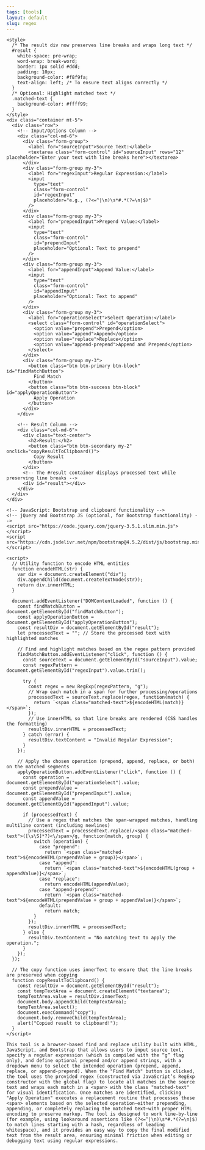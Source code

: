 ```yaml
---
tags: [tools]
layout: default
slug: regex
---
```

    <style>
      /* The result div now preserves line breaks and wraps long text */
      #result {
        white-space: pre-wrap;
        word-wrap: break-word;
        border: 1px solid #ddd;
        padding: 10px;
        background-color: #f8f9fa;
        text-align: left; /* To ensure text aligns correctly */
      }
      /* Optional: Highlight matched text */
      .matched-text {
        background-color: #ffff99;
      }
    </style>
    <div class="container mt-5">
      <div class="row">
        <!-- Input/Options Column -->
        <div class="col-md-6">
          <div class="form-group">
            <label for="sourceInput">Source Text:</label>
            <textarea class="form-control" id="sourceInput" rows="12" placeholder="Enter your text with line breaks here"></textarea>
          </div>
          <div class="form-group my-3">
            <label for="regexInput">Regular Expression:</label>
            <input
              type="text"
              class="form-control"
              id="regexInput"
              placeholder="e.g., (?<=^|\n)\s*#.*(?=\n|$)"
            />
          </div>
          <div class="form-group my-3">
            <label for="prependInput">Prepend Value:</label>
            <input
              type="text"
              class="form-control"
              id="prependInput"
              placeholder="Optional: Text to prepend"
            />
          </div>
          <div class="form-group my-3">
            <label for="appendInput">Append Value:</label>
            <input
              type="text"
              class="form-control"
              id="appendInput"
              placeholder="Optional: Text to append"
            />
          </div>
          <div class="form-group my-3">
            <label for="operationSelect">Select Operation:</label>
            <select class="form-control" id="operationSelect">
              <option value="prepend">Prepend</option>
              <option value="append">Append</option>
              <option value="replace">Replace</option>
              <option value="append-prepend">Append and Prepend</option>
            </select>
          </div>
          <div class="form-group my-3">
            <button class="btn btn-primary btn-block" id="findMatchButton">
              Find Match
            </button>
            <button class="btn btn-success btn-block" id="applyOperationButton">
              Apply Operation
            </button>
          </div>
        </div>

        <!-- Result Column -->
        <div class="col-md-6">
          <div class="text-center">
            <h2>Result:</h2>
            <button class="btn btn-secondary my-2" onclick="copyResultToClipboard()">
              Copy Result
            </button>
          </div>
          <!-- The #result container displays processed text while preserving line breaks -->
          <div id="result"></div>
        </div>
      </div>
    </div>

    <!-- JavaScript: Bootstrap and clipboard functionality -->
    <!-- jQuery and Bootstrap JS (optional, for Bootstrap functionality) -->
    <script src="https://code.jquery.com/jquery-3.5.1.slim.min.js"></script>
    <script src="https://cdn.jsdelivr.net/npm/bootstrap@4.5.2/dist/js/bootstrap.min.js"></script>
    
    <script>
      // Utility function to encode HTML entities
      function encodeHTML(str) {
        var div = document.createElement("div");
        div.appendChild(document.createTextNode(str));
        return div.innerHTML;
      }

      document.addEventListener("DOMContentLoaded", function () {
        const findMatchButton = document.getElementById("findMatchButton");
        const applyOperationButton = document.getElementById("applyOperationButton");
        const resultDiv = document.getElementById("result");
        let processedText = ""; // Store the processed text with highlighted matches

        // Find and highlight matches based on the regex pattern provided
        findMatchButton.addEventListener("click", function () {
          const sourceText = document.getElementById("sourceInput").value;
          const regexPattern = document.getElementById("regexInput").value.trim();

          try {
            const regex = new RegExp(regexPattern, "g");
            // Wrap each match in a span for further processing/operations
            processedText = sourceText.replace(regex, function(match) {
              return `<span class="matched-text">${encodeHTML(match)}</span>`;
            });
            // Use innerHTML so that line breaks are rendered (CSS handles the formatting)
            resultDiv.innerHTML = processedText;
          } catch (error) {
            resultDiv.textContent = "Invalid Regular Expression";
          }
        });

        // Apply the chosen operation (prepend, append, replace, or both) on the matched segments
        applyOperationButton.addEventListener("click", function () {
          const operation = document.getElementById("operationSelect").value;
          const prependValue = document.getElementById("prependInput").value;
          const appendValue = document.getElementById("appendInput").value;

          if (processedText) {
            // Use a regex that matches the span-wrapped matches, handling multiline content (including newlines)
            processedText = processedText.replace(/<span class="matched-text">([\s\S]*?)<\/span>/g, function(match, group) {
              switch (operation) {
                case "prepend":
                  return `<span class="matched-text">${encodeHTML(prependValue + group)}</span>`;
                case "append":
                  return `<span class="matched-text">${encodeHTML(group + appendValue)}</span>`;
                case "replace":
                  return encodeHTML(appendValue);
                case "append-prepend":
                  return `<span class="matched-text">${encodeHTML(prependValue + group + appendValue)}</span>`;
                default:
                  return match;
              }
            });
            resultDiv.innerHTML = processedText;
          } else {
            resultDiv.textContent = "No matching text to apply the operation.";
          }
        });
      });

      // The copy function uses innerText to ensure that the line breaks are preserved when copying
      function copyResultToClipboard() {
        const resultDiv = document.getElementById("result");
        const tempTextArea = document.createElement("textarea");
        tempTextArea.value = resultDiv.innerText;
        document.body.appendChild(tempTextArea);
        tempTextArea.select();
        document.execCommand("copy");
        document.body.removeChild(tempTextArea);
        alert("Copied result to clipboard!");
      }
    </script>
    
```
This tool is a browser-based find and replace utility built with HTML, JavaScript, and Bootstrap that allows users to input source text, specify a regular expression (which is compiled with the “g” flag only), and define optional prepend and/or append strings, with a dropdown menu to select the intended operation (prepend, append, replace, or append-prepend). When the "Find Match" button is clicked, the tool uses the provided regex (constructed via JavaScript’s RegExp constructor with the global flag) to locate all matches in the source text and wraps each match in a <span> with the class "matched-text" for visual identification. Once matches are identified, clicking "Apply Operation" executes a replacement routine that processes these <span> elements based on the selected operation—either prepending, appending, or completely replacing the matched text—with proper HTML encoding to preserve markup. The tool is designed to work line‐by‐line (for example, using lookaround assertions like (?<=^|\n)\s*#.*(?=\n|$) to match lines starting with a hash, regardless of leading whitespace), and it provides an easy way to copy the final modified text from the result area, ensuring minimal friction when editing or debugging text using regular expressions.
```
